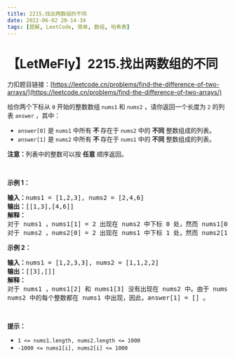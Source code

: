 ```yaml
---
title: 2215.找出两数组的不同
date: 2022-06-02 20-14-34
tags: [题解, LeetCode, 简单, 数组, 哈希表]
---
```


# 【LetMeFly】2215.找出两数组的不同

力扣题目链接：[https://leetcode.cn/problems/find-the-difference-of-two-arrays/](https://leetcode.cn/problems/find-the-difference-of-two-arrays/)

<p>给你两个下标从 <code>0</code> 开始的整数数组 <code>nums1</code> 和 <code>nums2</code> ，请你返回一个长度为 <code>2</code> 的列表 <code>answer</code> ，其中：</p>

<ul>
	<li><code>answer[0]</code> 是 <code>nums1</code> 中所有<strong> 不 </strong>存在于 <code>nums2</code> 中的 <strong>不同</strong> 整数组成的列表。</li>
	<li><code>answer[1]</code> 是 <code>nums2</code> 中所有<strong> 不 </strong>存在于 <code>nums1</code> 中的 <strong>不同</strong> 整数组成的列表。</li>
</ul>

<p><strong>注意：</strong>列表中的整数可以按 <strong>任意</strong> 顺序返回。</p>

<p>&nbsp;</p>

<p><strong>示例 1：</strong></p>

<pre>
<strong>输入：</strong>nums1 = [1,2,3], nums2 = [2,4,6]
<strong>输出：</strong>[[1,3],[4,6]]
<strong>解释：
</strong>对于 nums1 ，nums1[1] = 2 出现在 nums2 中下标 0 处，然而 nums1[0] = 1 和 nums1[2] = 3 没有出现在 nums2 中。因此，answer[0] = [1,3]。
对于 nums2 ，nums2[0] = 2 出现在 nums1 中下标 1 处，然而 nums2[1] = 4 和 nums2[2] = 6 没有出现在 nums2 中。因此，answer[1] = [4,6]。</pre>

<p><strong>示例 2：</strong></p>

<pre>
<strong>输入：</strong>nums1 = [1,2,3,3], nums2 = [1,1,2,2]
<strong>输出：</strong>[[3],[]]
<strong>解释：
</strong>对于 nums1 ，nums1[2] 和 nums1[3] 没有出现在 nums2 中。由于 nums1[2] == nums1[3] ，二者的值只需要在 answer[0] 中出现一次，故 answer[0] = [3]。
nums2 中的每个整数都在 nums1 中出现，因此，answer[1] = [] 。 
</pre>

<p>&nbsp;</p>

<p><strong>提示：</strong></p>

<ul>
	<li><code>1 &lt;= nums1.length, nums2.length &lt;= 1000</code></li>
	<li><code>-1000 &lt;= nums1[i], nums2[i] &lt;= 1000</code></li>
</ul>


    